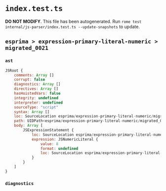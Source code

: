 # `index.test.ts`

**DO NOT MODIFY**. This file has been autogenerated. Run `rome test internal/js-parser/index.test.ts --update-snapshots` to update.

## `esprima > expression-primary-literal-numeric > migrated_0021`

### `ast`

```javascript
JSRoot {
	comments: Array []
	corrupt: false
	diagnostics: Array []
	directives: Array []
	hasHoistedVars: false
	integrity: undefined
	interpreter: undefined
	sourceType: "script"
	syntax: Array []
	loc: SourceLocation esprima/expression-primary-literal-numeric/migrated_0021/input.js 1:0-1:2
	path: UIDPath<esprima/expression-primary-literal-numeric/migrated_0021/input.js>
	body: Array [
		JSExpressionStatement {
			loc: SourceLocation esprima/expression-primary-literal-numeric/migrated_0021/input.js 1:0-1:2
			expression: JSNumericLiteral {
				value: 8
				format: undefined
				loc: SourceLocation esprima/expression-primary-literal-numeric/migrated_0021/input.js 1:0-1:2
			}
		}
	]
}
```

### `diagnostics`

```

```
